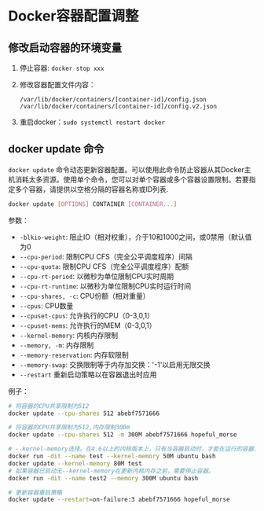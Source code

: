 # Docker容器配置调整

## 修改启动容器的环境变量

1. 停止容器: `docker stop xxx`
1. 修改容器配置文件内容：

    `/var/lib/docker/containers/[container-id]/config.json`
    `/var/lib/docker/containers/[container-id]/config.v2.json`
1. 重启docker：`sudo systemctl restart docker`

## docker update 命令

`docker update` 命令动态更新容器配置。可以使用此命令防止容器从其Docker主机消耗太多资源。使用单个命令，您可以对单个容器或多个容器设置限制。若要指定多个容器，请提供以空格分隔的容器名称或ID列表.

```bash
docker update [OPTIONS] CONTAINER [CONTAINER...]
```

参数：

* `-blkio-weight`: 阻止IO（相对权重），介于10和1000之间，或0禁用（默认值为0
* `--cpu-period`: 限制CPU CFS（完全公平调度程序）间隔
* `--cpu-quota`: 限制CPU CFS（完全公平调度程序）配额
* `--cpu-rt-period`: 以微秒为单位限制CPU实时周期
* `--cpu-rt-runtime`: 以微秒为单位限制CPU实时运行时间
* `--cpu-shares, -c`: CPU份额（相对重量）
* `--cpus`: CPU数量
* `--cpuset-cpus`: 允许执行的CPU（0-3,0,1）
* `--cpuset-mems`: 允许执行的MEM（0-3,0,1）
* `--kernel-memory`: 内核内存限制
* `--memory, -m`: 内存限制
* `--memory-reservation`: 内存软限制
* `--memory-swap`: 交换限制等于内存加交换：'-1'以启用无限交换
* `--restart` 重新启动策略以在容器退出时应用

例子：

```bash
# 将容器的CPU共享限制为512
docker update --cpu-shares 512 abebf7571666

# 将容器的CPU共享限制为512,内存限制300m
docker update --cpu-shares 512 -m 300M abebf7571666 hopeful_morse

# --kernel-memory选择。在4.6以上的内核版本上，只有当容器启动时，才能在运行的容器上更新此选项
docker run -dit --name test --kernel-memory 50M ubuntu bash
docker update --kernel-memory 80M test
# 如果容器已启动无--kernel-memory在更新内核内存之前，需要停止容器。
docker run -dit --name test2 --memory 300M ubuntu bash

# 更新容器重启策略
docker update --restart=on-failure:3 abebf7571666 hopeful_morse
```